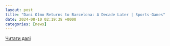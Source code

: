 ```yaml
---
layout: post
title: "Dani Olmo Returns to Barcelona: A Decade Later | Sports-Games"
date: 2024-08-10 02:19:38 +0000
categories: [news]
---
```


[Читати далі](https://www.devdiscourse.com/article/sports-games/3047512-dani-olmo-returns-to-barcelona-a-decade-later)
